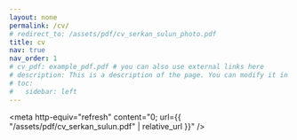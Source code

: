 ```yaml
---
layout: none
permalink: /cv/
# redirect_to: /assets/pdf/cv_serkan_sulun_photo.pdf
title: cv
nav: true
nav_order: 1
# cv_pdf: example_pdf.pdf # you can also use external links here
# description: This is a description of the page. You can modify it in '_pages/cv.md'. You can also change or remove the top pdf download button.
# toc:
#   sidebar: left
---
```


<meta http-equiv="refresh" content="0; url={{ "/assets/pdf/cv_serkan_sulun.pdf" | relative_url }}" />

